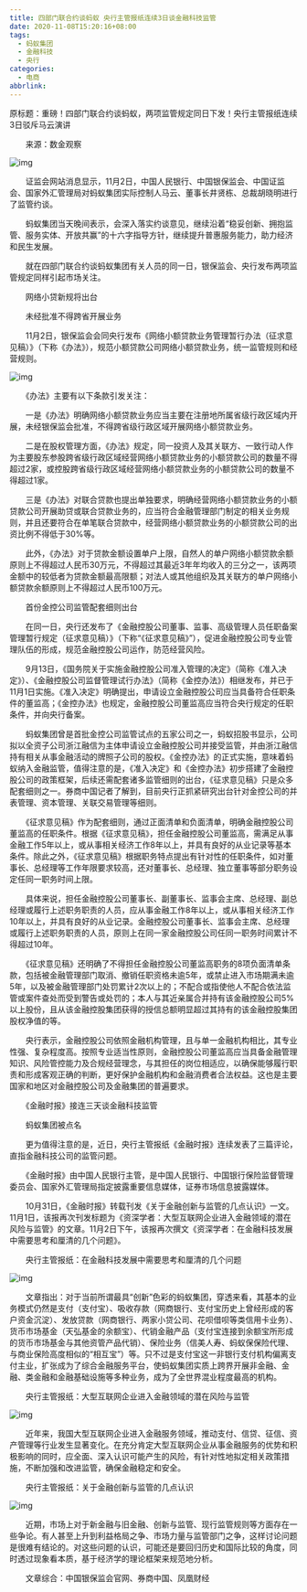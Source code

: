 ```yaml
---
title: 四部门联合约谈蚂蚁 央行主管报纸连续3日谈金融科技监管
date: 2020-11-08T15:20:16+08:00
tags:
  - 蚂蚁集团
  - 金融科技
  - 央行
categories:
  - 电商
abbrlink:
---
```


原标题：重磅！四部门联合约谈蚂蚁，两项监管规定同日下发！央行主管报纸连续3日驳斥马云演讲

　　来源：数金观察

![img](https://cdn.jsdelivr.net/gh/yakeing/Documentation@main/Hexo/images/7074-kcieyvz8735346.png)

　　证监会网站消息显示，11月2日，中国人民银行、中国银保监会、中国证监会、国家外汇管理局对蚂蚁集团实际控制人马云、董事长井贤栋、总裁胡晓明进行了监管约谈。

　　蚂蚁集团当天晚间表示，会深入落实约谈意见，继续沿着“稳妥创新、拥抱监管、服务实体、开放共赢”的十六字指导方针，继续提升普惠服务能力，助力经济和民生发展。

　　就在四部门联合约谈蚂蚁集团有关人员的同一日，银保监会、央行发布两项监管规定同样引起市场关注。

　　网络小贷新规将出台

　　未经批准不得跨省开展业务

　　11月2日，银保监会会同央行发布《网络小额贷款业务管理暂行办法（征求意见稿）》（下称《办法》），规范小额贷款公司网络小额贷款业务，统一监管规则和经营规则。

![img](https://cdn.jsdelivr.net/gh/yakeing/Documentation@main/Hexo/images/1b74-kcieyvz8735475.png)

　　《办法》主要有以下条款引发关注：

　　一是《办法》明确网络小额贷款业务应当主要在注册地所属省级行政区域内开展，未经银保监会批准，不得跨省级行政区域开展网络小额贷款业务。

　　二是在股权管理方面，《办法》规定，同一投资人及其关联方、一致行动人作为主要股东参股跨省级行政区域经营网络小额贷款业务的小额贷款公司的数量不得超过2家，或控股跨省级行政区域经营网络小额贷款业务的小额贷款公司的数量不得超过1家。

　　三是《办法》对联合贷款也提出单独要求，明确经营网络小额贷款业务的小额贷款公司开展助贷或联合贷款业务的，应当符合金融管理部门制定的相关业务规则，并且还要符合在单笔联合贷款中，经营网络小额贷款业务的小额贷款公司的出资比例不得低于30%等。

　　此外，《办法》对于贷款金额设置单户上限，自然人的单户网络小额贷款余额原则上不得超过人民币30万元，不得超过其最近3年年均收入的三分之一，该两项金额中的较低者为贷款金额最高限额；对法人或其他组织及其关联方的单户网络小额贷款余额原则上不得超过人民币100万元。

　　首份金控公司监管配套细则出台

　　在同一日，央行还发布了《金融控股公司董事、监事、高级管理人员任职备案管理暂行规定（征求意见稿）》（下称“《征求意见稿》”），促进金融控股公司专业管理队伍的形成，规范金融控股公司运作，防范经营风险。

　　9月13日，《国务院关于实施金融控股公司准入管理的决定》（简称《准入决定》）、《金融控股公司监督管理试行办法》（简称《金控办法》）相继发布，并已于11月1日实施。《准入决定》明确提出，申请设立金融控股公司应当具备符合任职条件的董监高；《金控办法》也规定，金融控股公司董监高应当符合央行规定的任职条件，并向央行备案。

　　蚂蚁集团曾是首批金控公司监管试点的五家公司之一，蚂蚁招股书显示，公司拟以全资子公司浙江融信为主体申请设立金融控股公司并接受监管，并由浙江融信持有相关从事金融活动的牌照子公司的股权。《金控办法》的正式实施，意味着蚂蚁纳入金融监管，值得注意的是，《准入决定》和《金控办法》初步搭建了金融控股公司的政策框架，后续还需配套诸多监管细则的出台，《征求意见稿》只是众多配套细则之一。券商中国记者了解到，目前央行正抓紧研究出台针对金控公司的并表管理、资本管理、关联交易管理等细则。

　　《征求意见稿》作为配套细则，通过正面清单和负面清单，明确金融控股公司董监高的任职条件。根据《征求意见稿》，担任金融控股公司董监高，需满足从事金融工作5年以上，或从事相关经济工作8年以上，并具有良好的从业记录等基本条件。除此之外，《征求意见稿》根据职务特点提出有针对性的任职条件，如对董事长、总经理等工作年限要求较高，还对董事长、总经理、独立董事等部分职务设定任同一职务时间上限。

　　具体来说，担任金融控股公司董事长、副董事长、监事会主席、总经理、副总经理或履行上述职务职责的人员，应从事金融工作8年以上，或从事相关经济工作10年以上，并具有良好的从业记录。金融控股公司董事长、监事会主席、总经理或履行上述职务职责的人员，原则上在同一家金融控股公司任同一职务时间累计不得超过10年。

　　《征求意见稿》还明确了不得担任金融控股公司董监高职务的8项负面清单条款，包括被金融管理部门取消、撤销任职资格未逾5年，或禁止进入市场期满未逾5年，以及被金融管理部门处罚累计2次以上的；不配合或指使他人不配合依法监管或案件查处而受到警告或处罚的；本人与其近亲属合并持有该金融控股公司5%以上股份，且从该金融控股集团获得的授信总额明显超过其持有的该金融控股集团股权净值的等。

　　央行表示，金融控股公司依照金融机构管理，且与单一金融机构相比，其专业性强、复杂程度高。按照专业适当性原则，金融控股公司董监高应当具备金融管理知识、风险管控能力及合规经营理念，与其担任的岗位相适应，以确保能够履行职责和形成客观正确的判断，更好保护金融机构和金融消费者合法权益。这也是主要国家和地区对金融控股公司及金融集团的普遍要求。

　　《金融时报》接连三天谈金融科技监管

　　蚂蚁集团被点名

　　更为值得注意的是，近日，央行主管报纸《金融时报》连续发表了三篇评论，直指金融科技公司的监管问题。

　　《金融时报》由中国人民银行主管，是中国人民银行、中国银行保险监督管理委员会、国家外汇管理局指定披露重要信息媒体，证券市场信息披露媒体。

　　10月31日，《金融时报》转载刊发《关于金融创新与监管的几点认识》一文。11月1日，该报再次刊发标题为《资深学者：大型互联网企业进入金融领域的潜在风险与监管》的文章。11月2日下午，该报再次撰文《资深学者：在金融科技发展中需要思考和厘清的几个问题》。

　　央行主管报纸：在金融科技发展中需要思考和厘清的几个问题

![img](https://cdn.jsdelivr.net/gh/yakeing/Documentation@main/Hexo/images/71df-kcieyvz8735570.jpg)

　　文章指出：对于当前所谓最具“创新”色彩的蚂蚁集团，穿透来看，其基本的业务模式仍然是支付（支付宝）、吸收存款（网商银行、支付宝历史上曾经形成的客户资金沉淀）、发放贷款（网商银行、两家小贷公司、花呗借呗等类信用卡业务）、货币市场基金（天弘基金的余额宝）、代销金融产品（支付宝连接到余额宝所形成的货币市场基金与其他资管产品代销）、保险业务（信美人寿、蚂蚁保保险代理、与商业保险高度相似的“相互宝”）等。只不过是支付宝这一非银行支付机构偏离支付主业，扩张成为了综合金融服务平台，使蚂蚁集团实质上跨界开展非金融、金融、类金融和金融基础设施等多种业务，成为了全世界混业程度最高的机构。

　　央行主管报纸：大型互联网企业进入金融领域的潜在风险与监管

![img](https://cdn.jsdelivr.net/gh/yakeing/Documentation@main/Hexo/images/e82e-kcieyvz8735628.jpg)

　　近年来，我国大型互联网企业进入金融服务领域，推动支付、信贷、征信、资产管理等行业发生显著变化。在充分肯定大型互联网企业从事金融服务的优势和积极影响的同时，应全面、深入认识可能产生的风险，有针对性地拟定相关政策措施，不断加强和改进监管，确保金融稳定和安全。

　　央行主管报纸：关于金融创新与监管的几点认识

![img](https://cdn.jsdelivr.net/gh/yakeing/Documentation@main/Hexo/images/4a74-kcieyvz8735673.jpg)

　　近期，市场上对于新金融与旧金融、创新与监管、现行监管规则等方面存在一些争论。有人甚至上升到利益格局之争、市场力量与监管部门之争，这样讨论问题是很难有结论的。对这些问题的认识，可能还是要回归历史和国际比较的角度，同时透过现象看本质，基于经济学的理论框架来规范地分析。

　　文章综合：中国银保监会官网、券商中国、凤凰财经